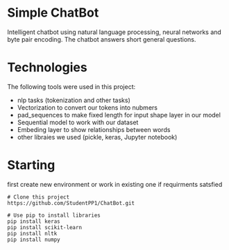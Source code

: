 # Simple ChatBot
Intelligent chatbot using natural language processing, neural networks and byte pair encoding. The chatbot answers short general questions.

# Technologies
The following tools were used in this project:

+ nlp tasks (tokenization and other tasks)
+ Vectorization to convert our tokens into nubmers
+ pad_sequences to make fixed length for input shape layer in our model 
+ Sequential model to work with our dataset
+ Embeding layer to show relationships between words
+ other libraies we used (pickle, keras, Jupyter notebook)

# Starting
first create new environment or work in existing one if requirments satsfied
```
# Clone this project
https://github.com/StudentPP1/ChatBot.git

# Use pip to install libraries 
pip install keras
pip install scikit-learn 
pip install nltk         
pip install numpy
```
